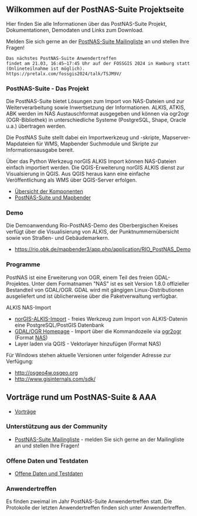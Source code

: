 ## Wilkommen auf der PostNAS-Suite Projektseite

Hier finden Sie alle Informationen über das PostNAS-Suite Projekt, Dokumentationen, Demodaten und Links zum Download.

Melden Sie sich gerne an der [PostNAS-Suite Mailingliste](https://lists.osgeo.org/mailman/listinfo/nas) an und stellen Ihre Fragen!


```
Das nächstes PostNAS-Suite Anwendertreffen
findet am 21.03, 16:45–17:45 Uhr auf der FOSSGIS 2024 in Hamburg statt (Onlineteilnahme ist möglich).
https://pretalx.com/fossgis2024/talk/TSJM9V/
```




### PostNAS-Suite - Das Projekt

Die PostNAS-Suite bietet Lösungen zum Import von NAS-Dateien und zur Weiterverarbeitung sowie Inwertsetzung der Informationen. ALKIS, ATKIS, ABK werden im NAS Austauschformat ausgegeben und können via ogr2ogr (​OGR-Bibliothek) in unterschiedliche Systeme (PostgreSQL, Shape, Oracle u.a.) übertragen werden.

Die PostNAS Suite stellt dabei ein Importwerkzeug und -skripte, Mapserver-Mapdateien für WMS, Mapbender Suchmodule und Skripte zur Informationsausgabe bereit.

Über das Python Werkzeug norGIS ALKIS Import können NAS-Dateien einfach importiert werden. Die QGIS-Erweiterung norGIS ALKIS dienst zur Visualsierung in QGIS. Aus QGIS heraus kann eine einfache Veröffentlichung als WMS über QGIS-Server erfolgen.

- [Übersicht der Komponenten](postnas-suite-komponenten)
- [PostNAS-Suite und Mapbender](postnas-suite-mapbender)
 


### Demo

Die Demoanwendung Rio-PostNAS-Demo des Oberbergischen Kreises verfügt über die Visualisierung von ALKIS, der Punktnummernübersicht sowie von Straßen- und Gebäudemarkern.

- ​https://rio.obk.de/mapbender3/app.php/application/RIO_PostNAS_Demo


### Programme

PostNAS ist eine Erweiterung von OGR, einem Teil des freien GDAL-Projektes. Unter dem Formatnamen "NAS" ist es seit Version 1.8.0 offizieller Bestandteil von GDAL/OGR. GDAL wird mit gängigen Linux-Distributionen ausgeliefert und ist üblicherweise über die Paketverwaltung verfügbar.

ALKIS NAS-Import
- [​norGIS-ALKIS-Import](https://www.norbit.de/68/) - freies Werkzeug zum Import von ALKIS-Datenin eine PostgreSQL/PostGIS Datenbank
- [GDAL/OGR Homepage](https://gdal.org/) - Import über die Kommandozeile via [ogr2ogr](https://gdal.org/programs/ogr2ogr.html#ogr2ogr) (Format [NAS](https://gdal.org/drivers/vector/nas.html#vector-nas))
- Layer laden via QGIS - Vektorlayer hinzufügen (Format NAS)

Für Windows stehen aktuelle Versionen unter folgender Adresse zur Verfügung:

- ​http://osgeo4w.osgeo.org
- ​http://www.gisinternals.com/sdk/

## Vorträge rund um PostNAS-Suite & AAA

- [Vorträge](postnas-suite-vortraege)


### Unterstützung aus der Community

- ​[PostNAS-Suite Mailingliste](https://lists.osgeo.org/mailman/listinfo/nas) - melden Sie sich gerne an der Mailingliste an und stellen Ihre Fragen!


### Offene Daten und Testdaten

- [Offene Daten und Testdaten](testdaten.md)

### Anwendertreffen

Es finden zweimal im Jahr PostNAS-Suite Anwendertreffen statt. Die Protokolle der letzten Anwendertreffen finden sich unter Anwendertreffen.


